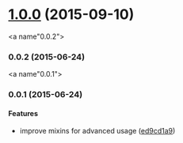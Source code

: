 <a name="1.0.0"></a>
# [1.0.0](https://github.com/Pearson-Higher-Ed/o-icons/compare/v0.0.2...v1.0.0) (2015-09-10)




<a name"0.0.2"></a>
### 0.0.2 (2015-06-24)


<a name"0.0.1"></a>
### 0.0.1 (2015-06-24)


#### Features

* improve mixins for advanced usage ([ed9cd1a9](https://github.com/pearson-higher-ed/o-icons/commit/ed9cd1a9))

